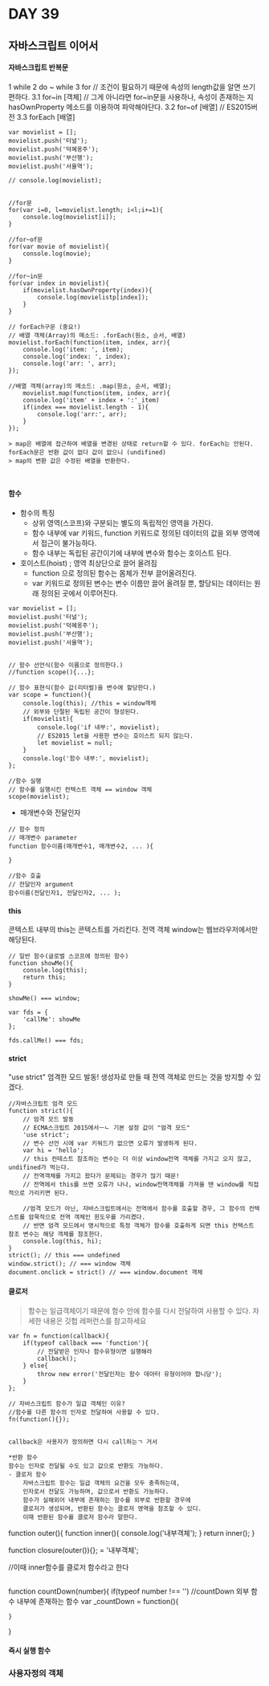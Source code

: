 # DAY 39
## 자바스크립트 이어서

#### 자바스크립트 반복문
1 while
2 do ~ while
3 for
// 조건이 필요하기 때문에 속성의 length값을 알면 쓰기 편하다.
3.1 for~in [객체]
// 그게 아니라면 for~in문을 사용하나, 속성이 존재하는 지 hasOwnProperty 메소드를 이용하여 파악해야단다.
3.2 for~of [배열]
// ES2015버전
3.3 forEach [배열]
```
var movielist = [];
movielist.push('터널');
movielist.push('덕혜옹주');
movielist.push('부산행');
movielist.push('서율역');

// console.log(movielist);


//for문
for(var i=0, l=movielist.length; i<l;i+=1){
	console.log(movielist[i]);
}

//for~of문
for(var movie of movielist){
	console.log(movie);
}

//for~in문
for(var index in movielist){
	if(movielist.hasOwnProperty(index)){
		console.log(movielistp[index]);
	}
}

// forEach구문 (중요!)
// 배열 객체(Array)의 메소드: .forEach(원소, 순서, 배열)
movielist.forEach(function(item, index, arr){
	console.log('item: ', item);
	console.log('index: ', index);
	console.log('arr: ', arr);
});

//배열 객체(array)의 메소드: .map(원소, 순서, 배열);
	movielist.map(function(item, index, arr){
	console.log('item' + index + ':'_item)
	if(index === movielist.length - 1){
		console.log('arr:', arr);
	}
});

> map은 배열에 접근하여 배열을 변경된 상태로 return할 수 있다. forEach는 안된다. forEach문은 반환 값이 없다 값이 없으니 (undifined)
> map의 변환 값은 수정된 배열을 반환한다.

	
```


#### 함수
* 함수의 특징
	- 상위 영역(스코프)와 구분되는 별도의 독립적인 영역을 가진다.
	- 함수 내부에 var 키워드, function 키워드로 정의된 데이터의 값을 외부 영역에서 접근이 불가능하다.
	- 함수 내부는 독립된 공간이기에 내부에 변수와 함수는 호이스트 된다.
* 호이스트(hoist) ; 영역 최상단으로 끌어 올려짐
	- function 으로 정의된 함수는 몸체가 전부 끌어올려진다.
	- var 키워드로 정의된 변수는 변수 이름만 끌어 올려질 뿐, 할당되는 데이터는 원래 정의된 곳에서 이루어진다.

```
var movielist = [];
movielist.push('터널');
movielist.push('덕혜옹주');
movielist.push('부산행');
movielist.push('서율역');


// 함수 선언식(함수 이름으로 정의한다.)
//function scope(){...};

// 함수 표현식(함수 값(리터럴)을 변수에 할당한다.)
var scope = function(){
	console.log(this); //this = window객체
	// 외부와 단절된 독립된 공간이 형성된다.
	if(movielist){
		console.log('if 내부:', movielist);
		// ES2015 let을 사용한 변수는 호이스트 되지 않는다.
		let movielist = null;
	}
	console.log('함수 내부:', movielist);
};

//함수 실행
// 함수를 실행시킨 컨텍스트 객체 == window 객체
scope(movielist);

```
* 매개변수와 전달인자
```
// 함수 정의
// 매개변수 parameter
function 함수이름(매개변수1, 매개변수2, ... ){
	
}

//함수 호출
// 전달인자 argument
함수이름(전달인자1, 전달인자2, ... );
```

#### this
콘텍스트 내부의 this는 콘텍스트를 가리킨다.
전역 객체 window는 웹브라우저에서만 해당된다.

```
// 일반 함수(글로벌 스코프에 정의된 함수)
function showMe(){
	console.log(this);
	return this;
}

showMe() === window;

var fds = {
	'callMe': showMe
};

fds.callMe() === fds;
```
#### strict
"use strict"
엄격한 모드 발동! 생성자로 만들 때 전역 객체로 만드는 것을 방지할 수 있겠다.

```
//자바스크립트 엄격 모드
function strict(){
	// 엄격 모드 발동
	// ECMA스크립트 2015에서ㅡㄴ 기본 설정 값이 "엄격 모드"
	'use strict';
	// 변수 선언 시에 var 키워드가 없으면 오류가 발생하게 된다.
	var hi = 'hello';
	// this 컨테스트 참조하는 변수는 더 이상 window전역 객체를 가지고 오지 않고, undifined가 먹는다.
	// 전역객체를 가지고 왔다가 문제되는 경우가 많기 때문!
	// 전역에서 this를 쓰면 오류가 나나, window전역객체를 가져올 땐 window를 직접적으로 가리키면 된다.

	//엄격 모드가 아닌, 자바스크립트에서는 전역에서 함수를 호출할 경우, 그 함수의 컨텍스트를 암묵적으로 전역 객체인 윈도우를 가리켰다.
	// 반면 엄격 모드에서 명시적으로 특정 객체가 함수를 호출하게 되면 this 컨텍스트 참조 변수는 해당 객체를 참조한다.
	console.log(this, hi);
}
strict(); // this === undefined
window.strict(); // === window 객체
document.onclick = strict() // === window.document 객체
```

#### 클로저
> 함수는 일급객체이기 때문에 함수 안에 함수를 다시 전달하여 사용할 수 있다.
> 자세한 내용은 깃헙 레퍼런스를 참고하세요
```
var fn = function(callback){
	if(typeof callback === 'function'){
		// 전달받은 인자나 함수유형이면 실행해라
		callback();
	} else{
		throw new error('전달인자는 함수 데아터 유형이어야 합니당');
	}
};

// 자바스크립트 함수가 일급 객체인 이유?
//함수를 다른 함수의 인자로 전달하여 사용할 수 있다.
fn(function(){});


callback은 사용자가 정의하면 다시 call하는ㄱ 거서

*반환 함수
함수는 인자로 전달될 수도 있고 값으로 반환도 가능하다.
- 클로저 함수
	자바스크립트 함수는 일급 객체의 요건을 모두 충족하는데,
	인자로서 전달도 가능하며, 값으로서 반환도 가능하다.
	함수가 실해외어 내부에 존재하는 함수를 외부로 반환할 경우에
	클로저가 생성되며, 반환된 함수는 클로저 영역을 참조할 수 있디.
	이때 반환된 함수를 클로저 함수라 말한다.
```
function outer(){
	function inner(){
	console.log('내부객체');
	}
	return inner();
}


function closure(outer()){};
= '내부객체';

//이때 inner함수를 클로저 함수라고 한다
```
```
function countDown(number){
	if(typeof number !== '')
	//countDown 외부 함수 내부에 존재하는 함수
	var _countDown = function(){

	}
}


#### 즉시 실행 함수


### 사용자정의 객체

